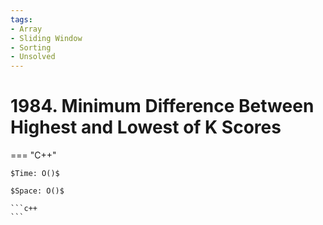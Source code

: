 ```yaml
---
tags:
- Array
- Sliding Window
- Sorting
- Unsolved
---
```



# 1984. Minimum Difference Between Highest and Lowest of K Scores

=== "C++"

    $Time: O()$

    $Space: O()$

    ```c++
    ```